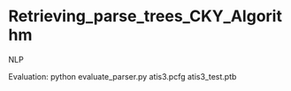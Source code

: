# Retrieving_parse_trees_CKY_Algorithm
NLP


Evaluation:
python evaluate_parser.py atis3.pcfg atis3_test.ptb
